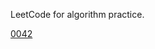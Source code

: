 LeetCode for algorithm practice.

[0042](http://bangbingsyb.blogspot.com/2014/11/leetcode-trapping-rain-water.html)
